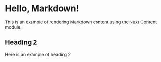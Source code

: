 # Hello, Markdown!

This is an example of rendering Markdown content using the Nuxt Content module.

## Heading 2

Here is an example of heading 2

